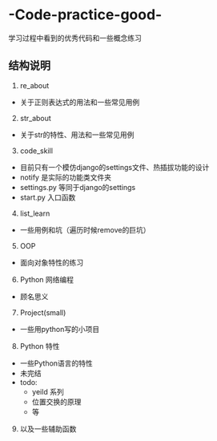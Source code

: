 # -Code-practice-good-
学习过程中看到的优秀代码和一些概念练习
## 结构说明
1. re_about
  - 关于正则表达式的用法和一些常见用例
2. str_about
  - 关于str的特性、用法和一些常见用例
3. code_skill
  - 目前只有一个模仿django的settings文件、热插拔功能的设计
  - notify 是实际的功能类文件夹
  - settings.py 等同于django的settings
  - start.py 入口函数
4. list_learn
  - 一些用例和坑（遍历时候remove的巨坑）
5. OOP
  - 面向对象特性的练习
6. Python 网络编程
  - 顾名思义
7. Project(small)
  - 一些用python写的小项目
8. Python 特性
  - 一些Python语言的特性
  - 未完结
  - todo:
    - yeild 系列
    - 位置交换的原理
    - 等
9. 以及一些辅助函数
